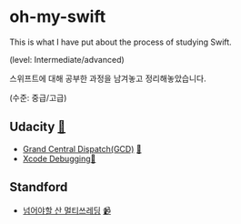 # oh-my-swift

This is what I have put about the process of studying Swift.

(level: Intermediate/advanced)

스위프트에 대해 공부한 과정을 남겨놓고 정리해놓았습니다.

(수준: 중급/고급)


## Udacity [🔗](https://www.udacity.com/)
- [Grand Central Dispatch(GCD)](/GCD) [🔗](https://www.udacity.com/course/grand-central-dispatch-gcd--ud576)
- [Xcode Debugging](/Debugging)[:link:](https://www.udacity.com/course/xcode-debugging--ud774)

## Standford
- [넘어야할 산 멀티쓰레딩](/MultiThreading) [📹](https://youtu.be/4JYX3SVXH2s)
